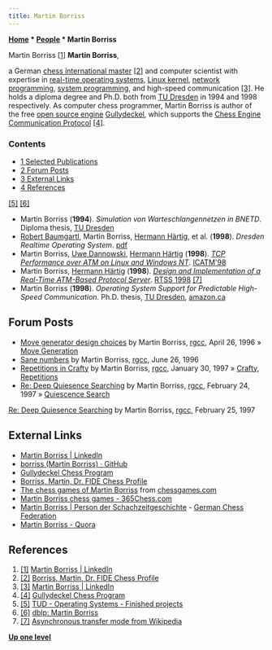 ```yaml
---
title: Martin Borriss
---
```

**[Home](Home "Home") \* [People](People "People") \* Martin Borriss**



 [](https://www.linkedin.com/in/martinborriss/) Martin Borriss <a id="cite-note-1" href="#cite-ref-1">[1]</a> 
**Martin Borriss**,  

a German [chess international master](https://en.wikipedia.org/wiki/FIDE_titles#International_Master_.28IM.29) <a id="cite-note-2" href="#cite-ref-2">[2]</a> and computer scientist with expertise in [real-time operating systems](https://en.wikipedia.org/wiki/Real-time_operating_system), [Linux kernel](Linux "Linux"), [network programming](https://en.wikipedia.org/wiki/Computer_network_programming), [system programming](https://en.wikipedia.org/wiki/System_programming), and high-speed communication <a id="cite-note-3" href="#cite-ref-3">[3]</a>. He holds a diploma degree and Ph.D. both from [TU Dresden](https://en.wikipedia.org/wiki/TU_Dresden) in 1994 and 1998 respectively. 
As computer chess programmer, Martin Borriss is author of the free [open source engine](Category:Open_Source "Category:Open Source") [Gullydeckel](Gullydeckel "Gullydeckel"), which supports the [Chess Engine Communication Protocol](Chess_Engine_Communication_Protocol "Chess Engine Communication Protocol") <a id="cite-note-4" href="#cite-ref-4">[4]</a>.



### Contents


* [1 Selected Publications](#selected-publications)
* [2 Forum Posts](#forum-posts)
* [3 External Links](#external-links)
* [4 References](#references)






<a id="cite-note-5" href="#cite-ref-5">[5]</a> <a id="cite-note-6" href="#cite-ref-6">[6]</a>



* Martin Borriss (**1994**). *Simulation von Warteschlangennetzen in BNETD*. Diploma thesis, [TU Dresden](https://en.wikipedia.org/wiki/TU_Dresden)
* [Robert Baumgartl](https://www2.htw-dresden.de/~robge/), Martin Borriss, [Hermann Härtig](Mathematician#HHaertig "Mathematician"), et al. (**1998**). *Dresden Realtime Operating System*. [pdf](http://os.inf.tu-dresden.de/~reuther/publications/sda98.pdf)
* Martin Borriss, [Uwe Dannowski](https://dblp.org/pers/hd/d/Dannowski:Uwe), [Hermann Härtig](Mathematician#HHaertig "Mathematician") (**1998**). *[TCP Performance over ATM on Linux and Windows NT](https://ieeexplore.ieee.org/document/688214)*. [ICATM'98](https://ieeexplore.ieee.org/xpl/mostRecentIssue.jsp?punumber=5633)
* Martin Borriss, [Hermann Härtig](Mathematician#HHaertig "Mathematician") (**1998**). *[Design and Implementation of a Real-Time ATM-Based Protocol Server](https://ieeexplore.ieee.org/document/739750)*. [RTSS 1998](https://dblp.org/db/conf/rtss/rtss1998.html) <a id="cite-note-7" href="#cite-ref-7">[7]</a>
* Martin Borriss (**1998**). *Operating System Support for Predictable High-Speed Communication*. Ph.D. thesis, [TU Dresden](https://en.wikipedia.org/wiki/TU_Dresden), [amazon.ca](https://www.amazon.ca/Operating-Support-Predictable-High-speed-Communication/dp/3826568273)


## Forum Posts


* [Move generator design choices](https://groups.google.com/d/msg/rec.games.chess.computer/SwpDAocL9qw/QMofZcT3s58J) by Martin Borriss, [rgcc](Computer_Chess_Forums "Computer Chess Forums"), April 26, 1996 » [Move Generation](Move_Generation "Move Generation")
* [Sane numbers](https://groups.google.com/d/msg/rec.games.chess.computer/NgHWjDZ43H8/iSJ-WR8BtLYJ) by Martin Borriss, [rgcc](Computer_Chess_Forums "Computer Chess Forums"), June 26, 1996
* [Repetitions in Crafty](https://groups.google.com/d/msg/rec.games.chess.computer/bpmZNrx-UgA/yVDFxWB3bR8J) by Martin Borriss, [rgcc](Computer_Chess_Forums "Computer Chess Forums"), January 30, 1997 » [Crafty](Crafty "Crafty"), [Repetitions](Repetitions "Repetitions")
* [Re: Deep Quiesence Searching](https://groups.google.com/d/msg/rec.games.chess.computer/b7AtuVY4reE/7bWjK9x3v6kJ) by Martin Borriss, [rgcc](Computer_Chess_Forums "Computer Chess Forums"), February 24, 1997 » [Quiescence Search](Quiescence_Search "Quiescence Search")


 [Re: Deep Quiesence Searching](https://groups.google.com/d/msg/rec.games.chess.computer/b7AtuVY4reE/fxkqPXwkaQIJ) by Martin Borriss, [rgcc](Computer_Chess_Forums "Computer Chess Forums"), February 25, 1997
## External Links


* [Martin Borriss | LinkedIn](https://www.linkedin.com/in/martinborriss/)
* [borriss (Martin Borriss) · GitHub](https://github.com/borriss)
* [Gullydeckel Chess Program](http://borriss.com/)
* [Borriss, Martin, Dr. FIDE Chess Profile](https://ratings.fide.com/card.phtml?event=4611950)
* [The chess games of Martin Borriss](http://www.chessgames.com/player/martin_borriss.html) from [chessgames.com](http://www.chessgames.com/index.html)
* [Martin Borriss chess games - 365Chess.com](https://www.365chess.com/players/Martin_Borriss)
* [Martin Borriss | Person der Schachzeitgeschichte](https://www.schachbund.de/person/player/72.html) - [German Chess Federation](https://en.wikipedia.org/wiki/German_Chess_Federation)
* [Martin Borriss - Quora](https://www.quora.com/profile/Martin-Borriss)


## References


1. <a id="cite-ref-1" href="#cite-note-1">[1]</a> [Martin Borriss | LinkedIn](https://www.linkedin.com/in/martinborriss/)
2. <a id="cite-ref-2" href="#cite-note-2">[2]</a> [Borriss, Martin, Dr. FIDE Chess Profile](https://ratings.fide.com/card.phtml?event=4611950)
3. <a id="cite-ref-3" href="#cite-note-3">[3]</a> [Martin Borriss | LinkedIn](https://www.linkedin.com/in/martinborriss/)
4. <a id="cite-ref-4" href="#cite-note-4">[4]</a> [Gullydeckel Chess Program](http://borriss.com/)
5. <a id="cite-ref-5" href="#cite-note-5">[5]</a> [TUD - Operating Systems - Finished projects](http://www.inf.tu-dresden.de/index.php?node_id=1701)
6. <a id="cite-ref-6" href="#cite-note-6">[6]</a> [dblp: Martin Borriss](https://dblp.org/pers/hd/b/Borriss:Martin)
7. <a id="cite-ref-7" href="#cite-note-7">[7]</a> [Asynchronous transfer mode from Wikipedia](https://en.wikipedia.org/wiki/Asynchronous_transfer_mode)

**[Up one level](People "People")**







 
